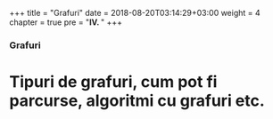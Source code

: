 +++
title = "Grafuri"
date = 2018-08-20T03:14:29+03:00
weight = 4
chapter = true
pre = "<b>Ⅳ. </b>"
+++

### Grafuri

# Tipuri de grafuri, cum pot fi parcurse, algoritmi cu grafuri etc.